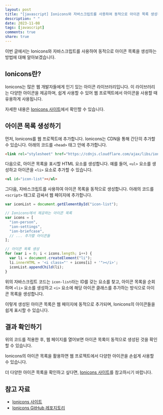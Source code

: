 ```yaml
---
layout: post
title: "[javascript] Ionicons와 자바스크립트를 사용하여 동적으로 아이콘 목록 생성하기"
description: " "
date: 2023-11-08
tags: [javascript]
comments: true
share: true
---
```


이번 글에서는 Ionicons와 자바스크립트를 사용하여 동적으로 아이콘 목록을 생성하는 방법에 대해 알아보겠습니다.

## Ionicons란?

Ionicons는 많은 웹 개발자들에게 인기 있는 아이콘 라이브러리입니다. 이 라이브러리는 다양한 아이콘을 제공하며, 쉽게 사용할 수 있어 웹 프로젝트에서 아이콘을 사용할 때 유용하게 사용됩니다.

자세한 내용은 [Ionicons 사이트](https://ionicons.com/)에서 확인할 수 있습니다.

## 아이콘 목록 생성하기

먼저, Ionicons를 웹 프로젝트에 추가합니다. Ionicons는 CDN을 통해 간단히 추가할 수 있습니다. 아래의 코드를 `<head>` 태그 안에 추가합니다.

```html
<link rel="stylesheet" href="https://cdnjs.cloudflare.com/ajax/libs/ionicons/2.0.1/css/ionicons.min.css">
```

다음으로, 아이콘 목록을 표시할 HTML 요소를 생성합니다. 예를 들어, `<ul>` 요소를 생성하고 아이콘을 `<li>` 요소로 추가할 수 있습니다.

```html
<ul id="icon-list"></ul>
```

그다음, 자바스크립트를 사용하여 아이콘 목록을 동적으로 생성합니다. 아래의 코드를 `<script>` 태그로 감싸서 웹 페이지에 추가합니다.

```javascript
var iconList = document.getElementById("icon-list");

// Ionicons에서 제공하는 아이콘 목록
var icons = [
  "ion-person",
  "ion-settings",
  "ion-briefcase",
  // ... 추가할 아이콘들
];

// 아이콘 목록 생성
for (var i = 0; i < icons.length; i++) {
  var li = document.createElement("li");
  li.innerHTML = '<i class="' + icons[i] + '"></i>';
  iconList.appendChild(li);
}
```

위의 자바스크립트 코드는 `icon-list`라는 ID를 갖는 요소를 찾고, 아이콘 목록을 순회하며 `<li>` 요소를 생성하고 `<i>` 요소에 해당 아이콘 클래스를 추가하는 방식으로 아이콘 목록을 생성합니다.

이렇게 생성된 아이콘 목록은 웹 페이지에 동적으로 추가되며, Ionicons의 아이콘들을 쉽게 표시할 수 있습니다.

## 결과 확인하기

위의 코드를 적용한 후, 웹 페이지를 열어보면 아이콘 목록이 동적으로 생성된 것을 확인할 수 있습니다.

Ionicons의 아이콘 목록을 활용하면 웹 프로젝트에서 다양한 아이콘을 손쉽게 사용할 수 있습니다. 

더 다양한 아이콘 목록을 확인하고 싶다면, [Ionicons 사이트](https://ionicons.com/)를 참고하시기 바랍니다.

## 참고 자료

- [Ionicons 사이트](https://ionicons.com/)
- [Ionicons GitHub 레포지토리](https://github.com/ionic-team/ionicons)
